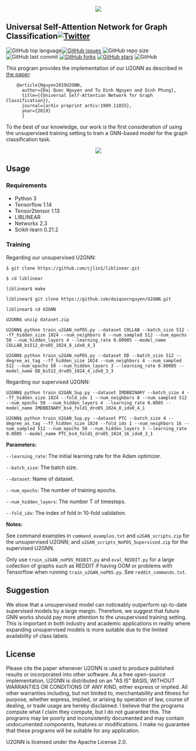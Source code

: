 <p align="center">
	<img src="https://github.com/daiquocnguyen/U2GNN/blob/master/u2gnn_logo.png">
</p>

## Universal Self-Attention Network for Graph Classification<a href="https://twitter.com/intent/tweet?text=Wow:&url=https%3A%2F%2Fgithub.com%2Fdaiquocnguyen%2FU2GNN%2Fblob%2Fmaster%2FREADME.md"><img alt="Twitter" src="https://img.shields.io/twitter/url?style=social&url=https%3A%2F%2Ftwitter.com%2Fdaiquocng"></a>

<img alt="GitHub top language" src="https://img.shields.io/github/languages/top/daiquocnguyen/U2GNN"><a href="https://github.com/daiquocnguyen/U2GNN/issues"><img alt="GitHub issues" src="https://img.shields.io/github/issues/daiquocnguyen/U2GNN"></a>
<img alt="GitHub repo size" src="https://img.shields.io/github/repo-size/daiquocnguyen/U2GNN">
<img alt="GitHub last commit" src="https://img.shields.io/github/last-commit/daiquocnguyen/U2GNN">
<a href="https://github.com/daiquocnguyen/U2GNN/network"><img alt="GitHub forks" src="https://img.shields.io/github/forks/daiquocnguyen/U2GNN"></a>
<a href="https://github.com/daiquocnguyen/U2GNN/stargazers"><img alt="GitHub stars" src="https://img.shields.io/github/stars/daiquocnguyen/U2GNN"></a>
<img alt="GitHub" src="https://img.shields.io/github/license/daiquocnguyen/U2GNN">

This program provides the implementation of our U2GNN as described in [the paper](https://arxiv.org/pdf/1909.11855.pdf):

        @article{Nguyen2019U2GNN,
          author={Dai Quoc Nguyen and Tu Dinh Nguyen and Dinh Phung},
          title={{Universal Self-Attention Network for Graph Classification}},
          journal={arXiv preprint arXiv:1909.11855},
          year={2019}
          }
To the best of our knowledge, our work is the first consideration of using the unsupervised training setting to train a GNN-based model for the graph classification task. 

<p align="center">
	<img src="https://github.com/daiquocnguyen/U2GNN/blob/master/U2GAN.png">
</p>

## Usage

### Requirements
- Python 	3
- Tensorflow 	1.14
- Tensor2tensor 1.13
- LIBLINEAR
- Networkx 	2.3
- Scikit-learn	0.21.2

### Training

Regarding our unsupervised U2GNN:

	$ git clone https://github.com/cjlin1/liblinear.git
	
	$ cd liblinear
	
	liblinear$ make
	
	liblinear$ git clone https://github.com/daiquocnguyen/U2GNN.git
	
	liblinear$ cd U2GNN
	
	U2GNN$ unzip dataset.zip

	U2GNN$ python train_u2GAN_noPOS.py --dataset COLLAB --batch_size 512 --ff_hidden_size 1024 --num_neighbors 8 --num_sampled 512 --num_epochs 50 --num_hidden_layers 4 --learning_rate 0.00005 --model_name COLLAB_bs512_dro05_1024_8_idx0_4_3
	
	U2GNN$ python train_u2GAN_noPOS.py --dataset DD --batch_size 512 --degree_as_tag --ff_hidden_size 1024 --num_neighbors 4 --num_sampled 512 --num_epochs 50 --num_hidden_layers 3 --learning_rate 0.00005 --model_name DD_bs512_dro05_1024_4_idx0_3_3

Regarding our supervised U2GNN:

	U2GNN$ python train_U2GAN_Sup.py --dataset IMDBBINARY --batch_size 4 --ff_hidden_size 1024 --fold_idx 1 --num_neighbors 8 --num_sampled 512 --num_epochs 50 --num_hidden_layers 4 --learning_rate 0.0005 --model_name IMDBBINARY_bs4_fold1_dro05_1024_8_idx0_4_1
	
	U2GNN$ python train_U2GAN_Sup.py --dataset PTC --batch_size 4 --degree_as_tag --ff_hidden_size 1024 --fold_idx 1 --num_neighbors 16 --num_sampled 512 --num_epochs 50 --num_hidden_layers 3 --learning_rate 0.0005 --model_name PTC_bs4_fold1_dro05_1024_16_idx0_3_1
	
**Parameters:** 

`--learning_rate`: The initial learning rate for the Adam optimizer.

`--batch_size`: The batch size.

`--dataset`: Name of dataset.

`--num_epochs`: The number of training epochs.

`--num_hidden_layers`: The number T of timesteps.

`--fold_idx`: The index of fold in 10-fold validation.

**Notes:**

See command examples in `command_examples.txt` and `u2GAN_scripts.zip` for the unsupervised U2GNN; and `u2GAN_scripts_NoPOS_Supervised.zip` for the supervised U2GNN.

Only use `train_u2GAN_noPOS_REDDIT.py` and `eval_REDDIT.py` for a large collection of graphs such as REDDIT if having OOM or problems with Tensorflow when running `train_u2GAN_noPOS.py`. See `reddit_commands.txt`. 

## Suggestion

We show that a unsupervised model can noticeably outperform up-to-date supervised models by a large margin. Therefore, we suggest that future GNN works should pay more attention to the unsupervised training setting. This is important in both industry and academic applications in reality where expanding unsupervised models is more suitable due to the limited availability of class labels.

## License  
Please cite the paper whenever U2GNN is used to produce published results or incorporated into other software. As a free open-source implementation, U2GNN is distributed on an "AS IS" BASIS, WITHOUT WARRANTIES OR CONDITIONS OF ANY KIND, either express or implied. All other warranties including, but not limited to, merchantability and fitness for purpose, whether express, implied, or arising by operation of law, course of dealing, or trade usage are hereby disclaimed. I believe that the programs compute what I claim they compute, but I do not guarantee this. The programs may be poorly and inconsistently documented and may contain undocumented components, features or modifications. I make no guarantee that these programs will be suitable for any application.

U2GNN is licensed under the Apache License 2.0.
